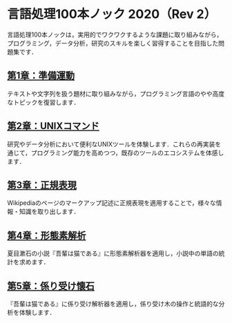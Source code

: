 # 言語処理100本ノック 2020（Rev 2）

言語処理100本ノックは，実用的でワクワクするような課題に取り組みながら，プログラミング，データ分析，研究のスキルを楽しく習得することを目指した問題集です．

## [第1章：準備運動](https://github.com/haru1290/nlp100/blob/main/notebooks/chapter01.ipynb)
テキストや文字列を扱う題材に取り組みながら，プログラミング言語のやや高度なトピックを復習します．

## [第2章：UNIXコマンド](https://github.com/haru1290/nlp100/blob/main/notebooks/chapter02.ipynb)
研究やデータ分析において便利なUNIXツールを体験します．これらの再実装を通じて，プログラミング能力を高めつつ，既存のツールのエコシステムを体感します．

## [第3章：正規表現](https://github.com/haru1290/nlp100/blob/main/notebooks/chapter03.ipynb)
Wikipediaのページのマークアップ記述に正規表現を適用することで，様々な情報・知識を取り出します．

## [第4章：形態素解析](https://github.com/haru1290/nlp100/blob/main/notebooks/chapter04.ipynb)
夏目漱石の小説『吾輩は猫である』に形態素解析器を適用し，小説中の単語の統計を求めます．

## [第5章：係り受け懐石](https://github.com/haru1290/nlp100/blob/main/notebooks/chapter05.ipynb)
『吾輩は猫である』に係り受け解析器を適用し，係り受け木の操作と統語的な分析を体験します．
